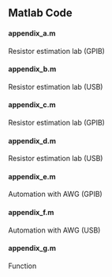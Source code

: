 ## Matlab Code

#### appendix_a.m
Resistor estimation lab (GPIB)

#### appendix_b.m
Resistor estimation lab (USB)

#### appendix_c.m
Resistor estimation lab (GPIB)

#### appendix_d.m
Resistor estimation lab (USB)

#### appendix_e.m
Automation with AWG (GPIB)

#### appendix_f.m
Automation with AWG (USB)

#### appendix_g.m
Function
